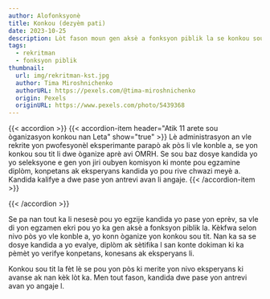 ```yaml
---
author: Alofonksyonè
title: Konkou (dezyèm pati)
date: 2023-10-25
description: Lòt fason moun gen aksè a fonksyon piblik la se konkou sou tit.
tags:
  - rekritman
  - fonksyon piblik
thumbnail:
  url: img/rekritman-kst.jpg
  author: Tima Miroshnichenko
  authorURL: https://pexels.com/@tima-miroshnichenko
  origin: Pexels
  originURL: https://www.pexels.com/photo/5439368
---
```


{{< accordion >}}
  {{< accordion-item header="Atik 11 arete sou òganizasyon konkou nan Leta" show="true" >}}
  Lè administrasyon an vle rekrite yon pwofesyonèl eksperimante parapò ak pòs li vle konble a, se yon konkou sou tit li dwe òganize aprè avi OMRH. Se sou baz dosye kandida yo yo seleksyone e gen yon jiri oubyen komisyon ki monte pou egzamine diplòm, konpetans ak eksperyans kandida yo pou rive chwazi meyè a. Kandida kalifye a dwe pase yon antrevi avan li angaje.
  {{< /accordion-item >}}
  <!-- {{< accordion-item header="Accordion Item #2" >}}
    This is the third item's accordion body.
  {{< /accordion-item >}} -->
  <!-- {{< accordion-item header="Accordion Item #3" >}}
    This is the third item's accordion body.
  {{< /accordion-item >}} -->
{{< /accordion >}}

Se pa nan tout ka li nesesè pou yo egzije kandida yo pase yon eprèv, sa vle di yon egzamen ekri pou yo ka gen aksè a fonksyon piblik la. Kèkfwa selon nivo pòs yo vle konble a, yo konn òganize yon konkou sou tit. Nan ka sa se dosye kandida a yo evalye, diplòm ak sètifika l san konte dokiman ki ka pèmèt yo verifye konpetans, konesans ak eksperyans li. 

Konkou sou tit la fèt lè se pou yon pòs ki merite yon nivo eksperyans ki avanse ak nan kèk lòt ka. Men tout fason, kandida dwe pase yon antrevi avan yo angaje l.